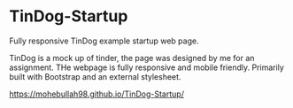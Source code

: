 # TinDog-Startup
Fully responsive TinDog example startup web page.

TinDog is a mock up of tinder, the page was designed by me for an assignment. THe webpage is fully responsive and mobile friendly. Primarily built with Bootstrap and an external stylesheet.


https://mohebullah98.github.io/TinDog-Startup/
